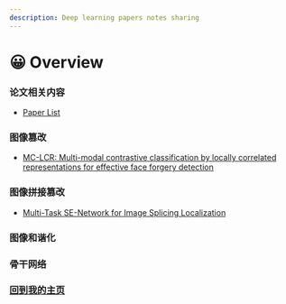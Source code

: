 ```yaml
---
description: Deep learning papers notes sharing
---
```


# 😀 Overview

### 论文相关内容

* [Paper List](related/paper-lists.md)

### 图像篡改

* [MC-LCR: Multi-modal contrastive classification by locally correlated representations for effective face forgery detection](image-forgery/mc-lcr.md)

### 图像拼接篡改

* [Multi-Task SE-Network for Image Splicing Localization](image-splicing/multi-task-se-network.md)

### 图像和谐化

### 骨干网络

### [回到我的主页](https://zihol.gitbook.io)
